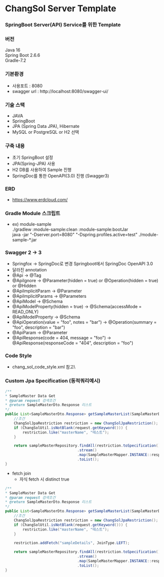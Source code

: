 # ChangSol Server Template

### SpringBoot Server(API) Service를 위한 Template

### 버전
Java 16<br>
Spring Boot 2.6.6<br>
Gradle-7.2<br>

### 기본환경
- 사용포트 : 8080<br>
- swagger url : http://localhost:8080/swagger-ui/

### 기술 스택
- JAVA
- SpringBoot
- JPA (Spring Data JPA), Hibernate
- MySQL or PostgreSQL or H2 선택

### 구축 내용
- 초기 SpringBoot 설정
- JPA(Spring-JPA) 사용
- H2 DB를 사용하여 Sample 진행
- SpringDoc를 통한 OpenAPI(3.0) 진행 (Swagger3)

### ERD 
- https://www.erdcloud.com/

### Gradle Module 스크립트
- ex) module-sample<br>
  ./gradlew :module-sample:clean :module-sample:bootJar <br>
  java -jar "-Dserver.port=8080" "-Dspring.profiles.active=test" ./module-sample-*.jar

### Swagger 2 -> 3
- Springfox -> SpringDoc로 변경 Springboot에서 SpringDoc OpenAPI 3.0
- 달라진 annotation
- @Api -> @Tag
- @ApiIgnore -> @Parameter(hidden = true) or @Operation(hidden = true) or @Hidden
- @ApiImplicitParam -> @Parameter
- @ApiImplicitParams -> @Parameters
- @ApiModel -> @Schema
- @ApiModelProperty(hidden = true) -> @Schema(accessMode = READ_ONLY)
- @ApiModelProperty -> @Schema
- @ApiOperation(value = "foo", notes = "bar") -> @Operation(summary = "foo", description = "bar")
- @ApiParam -> @Parameter
- @ApiResponse(code = 404, message = "foo") -> @ApiResponse(responseCode = "404", description = "foo")

### Code Style
- chang_sol_code_style.xml 참고\

### Custom Jpa Specification (동적쿼리예시)
```java
/**
* SampleMaster Data Get
* @param request 검색조건
* @return SampleMasterDto.Response 리스트
*/
public List<SampleMasterDto.Response> getSampleMasterList(SampleMasterDto.Request request) {
    //조건
    ChangSolJpaRestriction restriction = new ChangSolJpaRestriction();
    if (ChangSolUtil.isNotBlank(request.getKeyword())) {
        restriction.like("masterName", "테스트");
    }

    return sampleMasterRepository.findAll(restriction.toSpecification())
                                 .stream()
                                 .map(SampleMasterMapper.INSTANCE::response)
                                 .toList();
}
```
- fetch join
  - 자식 fetch 시 distinct true
```java
/**
* SampleMaster Data Get
* @param request 검색조건
* @return SampleMasterDto.Response 리스트
*/
public List<SampleMasterDto.Response> getSampleMasterList(SampleMasterDto.Request request) {
    //조건
    ChangSolJpaRestriction restriction = new ChangSolJpaRestriction();
    if (ChangSolUtil.isNotBlank(request.getKeyword())) {
        restriction.like("masterName", "테스트");
    }
	
    restriction.addFetch("sampleDetails", JoinType.LEFT);

    return sampleMasterRepository.findAll(restriction.toSpecification())
                                 .stream()
                                 .map(SampleMasterMapper.INSTANCE::response)
                                 .toList();
}
```